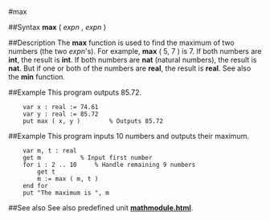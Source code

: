 
#max

##Syntax
**max** ( _expn_ , _expn_ )



##Description
The **max** function is used to find the maximum of two numbers (the two _expn_'s). For example, **max** ( 5, 7 ) is 7. If both numbers are **int**, the result is **int**. If both numbers are **nat** (natural numbers), the result is **nat**. But if one or both of the numbers are **real**, the result is **real**. See also the **min** function.



##Example
This program outputs 85.72.


        var x : real := 74.61
        var y : real := 85.72
        put max ( x, y )        % Outputs 85.72
##Example
This program inputs 10 numbers and outputs their maximum.


        var m, t : real
        get m           % Input first number
        for i : 2 .. 10     % Handle remaining 9 numbers
            get t
            m := max ( m, t )
        end for
        put "The maximum is ", m
##See also
See also predefined unit **[mathmodule.html](Math)**.


